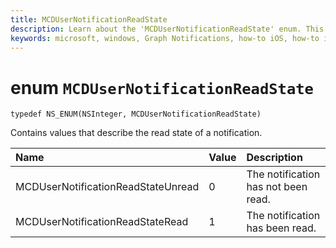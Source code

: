 ```yaml
---
title: MCDUserNotificationReadState
description: Learn about the 'MCDUserNotificationReadState' enum. This enum contains values that describe the read state of a notification.
keywords: microsoft, windows, Graph Notifications, how-to iOS, how-to iPhone 
---
```


# enum `MCDUserNotificationReadState`

```
typedef NS_ENUM(NSInteger, MCDUserNotificationReadState)
```

Contains values that describe the read state of a notification.

|Name | Value | Description |
|:-- |:-- |:-- |
|   MCDUserNotificationReadStateUnread |0| The notification has not been read. |
|   MCDUserNotificationReadStateRead | 1| The notification has been read.|